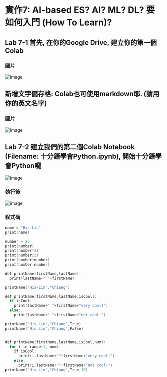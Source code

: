 # 實作7: AI-based ES? AI? ML? DL? 要如何入門 (How To Learn)?
## Lab 7-1 首先, 在你的Google Drive, 建立你的第一個Colab
### 圖片
![image](https://github.com/His-Lin/ES-Fall2023/assets/144580635/77d9fed2-a0ab-45ab-976b-6878fa0ae318)

##  新增文字儲存格: Colab也可使用markdown耶. (請用你的英文名字)
### 圖片

![image](https://github.com/His-Lin/ES-Fall2023/assets/144580635/801dad9f-9e19-4c5d-b92f-9b835be34e9e)
## Lab 7-2 建立我們的第二個Colab Notebook (Filename: 十分鐘學會Python.ipynb), 開始十分鐘學會Python囉
![image](https://github.com/His-Lin/ES-Fall2023/assets/144580635/7d88e644-778f-4ed7-a17b-96a40caa758e)
### 執行後

![image](https://github.com/His-Lin/ES-Fall2023/assets/144580635/da6acb9f-4bed-4ae5-a84e-3c0a9e4e9f5b)

### 程式碼
````c
name = "His-Lin"
print(name)

number = 26
print(number)
print(number*3)
print(number/2)
print(number+number)
print(number-number)

def printName(firstName,lastName):
  print(lastName+" "+firstName)

printName("His-Lin","Chiang")

def printName(firstName,lastName,isCool):
  if isCool:
    print(lastName+" "+firstName+"very cool!")
  else:
    print(lastName+" "+firstName+"not cool!")

printName("His-Lin","Chiang",True)
printName("His-Lin","Chiang",False)


def printName(firstName,lastName,isCool,num):
  for i in range(1, num):
    if isCool:
      print(i,lastName+""+firstName+"very cool!")
    else:
      print(i,lastName+""+firstName+"not cool!")  
printName("His-Lin","Chiang",True,10)
